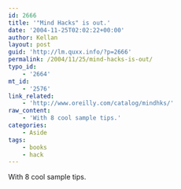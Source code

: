 ```yaml
---
id: 2666
title: '"Mind Hacks" is out.'
date: '2004-11-25T02:02:22+00:00'
author: Kellan
layout: post
guid: 'http://lm.quxx.info/?p=2666'
permalink: /2004/11/25/mind-hacks-is-out/
typo_id:
    - '2664'
mt_id:
    - '2576'
link_related:
    - 'http://www.oreilly.com/catalog/mindhks/'
raw_content:
    - 'With 8 cool sample tips.'
categories:
    - Aside
tags:
    - books
    - hack
---
```


With 8 cool sample tips.